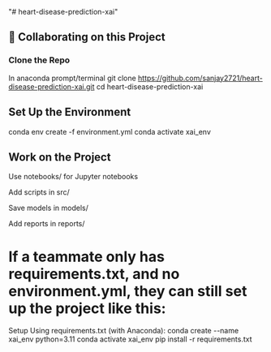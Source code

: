 "# heart-disease-prediction-xai" 
## 👥 Collaborating on this Project

### Clone the Repo
In anaconda prompt/terminal
git clone https://github.com/sanjay2721/heart-disease-prediction-xai.git
cd heart-disease-prediction-xai
## Set Up the Environment
conda env create -f environment.yml
conda activate xai_env

## Work on the Project
Use notebooks/ for Jupyter notebooks

Add scripts in src/

Save models in models/

Add reports in reports/

# If a teammate only has requirements.txt, and no environment.yml, they can still set up the project like this:
 Setup Using requirements.txt (with Anaconda):
conda create --name xai_env python=3.11
conda activate xai_env
pip install -r requirements.txt
